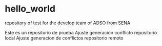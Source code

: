 # hello_world

repository of test for the develop team of ADSO from SENA

Este es un repositorio de prueba
Ajuste generacion conflicto repositorio local
Ajuste generacion de conflictos repositorio remoto

